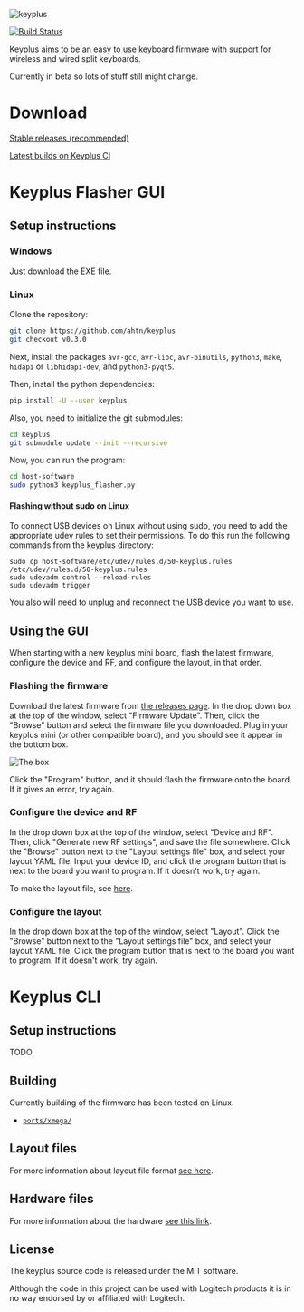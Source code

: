 ![keyplus](https://rawgit.com/ahtn/keyplus/master/doc/imgs/keyplus_logo.svg)

[![Build Status](https://api.travis-ci.org/ahtn/keyplus.svg?branch=master)](https://travis-ci.org/ahtn/keyplus)

Keyplus aims to be an easy to use keyboard firmware with support for wireless
and wired split keyboards.

Currently in beta so lots of stuff still might change.

# Download

[Stable releases (recommended)](https://github.com/ahtn/keyplus/releases)

[Latest builds on Keyplus CI](https://ci.keyplus.io/)

# Keyplus Flasher GUI

## Setup instructions

### Windows

Just download the EXE file.

### Linux

Clone the repository:
```bash
git clone https://github.com/ahtn/keyplus
git checkout v0.3.0
```

Next, install the packages `avr-gcc`, `avr-libc`, `avr-binutils`, `python3`, `make`, `hidapi` or `libhidapi-dev`, and `python3-pyqt5`.

Then, install the python dependencies:
```bash
pip install -U --user keyplus
```

Also, you need to initialize the git submodules:

```bash
cd keyplus
git submodule update --init --recursive
```

Now, you can run the program:

```bash
cd host-software
sudo python3 keyplus_flasher.py
```

#### Flashing without sudo on Linux

To connect USB devices on Linux without using sudo, you need to add the
appropriate udev rules to set their permissions. To do this run the following
commands from the keyplus directory:

```
sudo cp host-software/etc/udev/rules.d/50-keyplus.rules /etc/udev/rules.d/50-keyplus.rules
sudo udevadm control --reload-rules
sudo udevadm trigger
```

You also will need to unplug and reconnect the USB device you want to use.

## Using the GUI

When starting with a new keyplus mini board, flash the latest firmware, configure the device and RF, and configure the layout, in that order.

### Flashing the firmware

Download the latest firmware from [the releases page](https://github.com/ahtn/keyplus/releases). In the drop down box at the top of the window, select "Firmware Update". Then, click the "Browse" button and select the firmware file you downloaded. Plug in your keyplus mini (or other compatible board), and you should see it appear in the bottom box.

![The box](https://rawgit.com/merlin04/keyplus/master/doc/imgs/box.png)

Click the "Program" button, and it should flash the firmware onto the board. If it gives an error, try again.

### Configure the device and RF

In the drop down box at the top of the window, select "Device and RF". Then, click "Generate new RF settings", and save the file somewhere. Click the "Browse" button next to the "Layout settings file" box, and select your layout YAML file. Input your device ID, and click the program button that is next to the board you want to program. If it doesn't work, try again.

To make the layout file, see [here](https://github.com/ahtn/keyplus/tree/master/layouts).

### Configure the layout

In the drop down box at the top of the window, select "Layout". Click the "Browse" button next to the "Layout settings file" box, and select your layout YAML file. Click the program button that is next to the board you want to program. If it doesn't work, try again.

# Keyplus CLI

## Setup instructions

TODO

## Building

Currently building of the firmware has been tested on Linux.

* [`ports/xmega/`](ports/xmega/README.md)

## Layout files

For more information about layout file format [see here](https://github.com/ahtn/keyplus/tree/master/layouts/README.md).

## Hardware files

For more information about the hardware [see this link](https://github.com/ahtn/keyboard_pcb/tree/master/keyplus_mini).

## License

The keyplus source code is released under the MIT software.

Although the code in this project can be used with Logitech products it is in
no way endorsed by or affiliated with Logitech.

